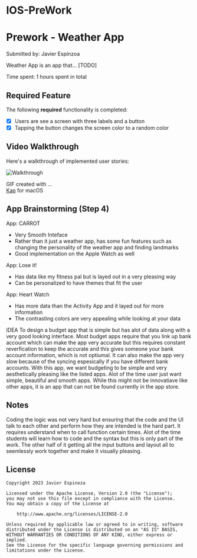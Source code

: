 # IOS-PreWork
# Prework - Weather App

Submitted by: Javier Espinzoa

Weather App is an app that... [TODO] 

Time spent: 1 hours spent in total

## Required Feature

The following **required** functionality is completed:

- [X] Users are see a screen with three labels and a button
- [X] Tapping the button changes the screen color to a random color
 
## Video Walkthrough

Here's a walkthrough of implemented user stories:



![Walkthrough](https://imgur.com/a/SIxV51W.gif)


GIF created with ...  
[Kap](https://getkap.co/) for macOS


## App Brainstorming (Step 4)

App: CARROT
- Very Smooth Inteface
- Rather than it just a weather app, has some fun features such as changing the personality of the weather app and finding landmarks
- Good implementation on the Apple Watch as well

App: Lose it!
- Has data like my fitness pal but is layed out in a very pleasing way
- Can be personalized to have themes that fit the user

App: Heart Watch
- Has more data than the Activity App and it layed out for more information
- The contrasting colors are very appealing  while looking at your data

IDEA
To design a budget app that is simple but has alot of data along with a very good looking interface. Most budget apps require that you link up bank account which can make the app very accurate but this requires constant reverfication to keep the accurate and this gives someone your bank account information, which is not optiumal. It can also make the app very slow because of the syncing espesically if you have different bank accounts. With this app, we want budgeting to be simple and very aesthetically pleasing like the listed apps. Alot of the time user just want simple, beautiful and smooth apps. While this might not be innovatiave like other apps, it is an app that can not be found currently in the app store. 

## Notes
Coding the logic was not very hard but ensuring that the code and the UI talk to each other and perform how they are intended is the hard part. It requires understand when to call function certain times. Alot of the time students will learn how to code and the syntax but this is only  part of the work. The other half of it getting all the input buttons and layout all to seemlessly work together and make it visually pleasing.
## License

    Copyright 2023 Javier Espinoza

    Licensed under the Apache License, Version 2.0 (the "License");
    you may not use this file except in compliance with the License.
    You may obtain a copy of the License at

        http://www.apache.org/licenses/LICENSE-2.0

    Unless required by applicable law or agreed to in writing, software
    distributed under the License is distributed on an "AS IS" BASIS,
    WITHOUT WARRANTIES OR CONDITIONS OF ANY KIND, either express or implied.
    See the License for the specific language governing permissions and
    limitations under the License.
